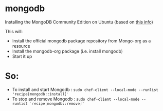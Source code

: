 # mongodb

Installing the MongoDB Community Edition on Ubuntu
(based on [this info](https://docs.mongodb.com/manual/tutorial/install-mongodb-on-ubuntu/))

This will:

* Install the official mongodb package repository from Mongo-org as a resource
* Install the mongodb-org package (i.e. install mongodb)
* Start it up

# So:

* To install and start Mongodb : `sudo chef-client --local-mode --runlist 'recipe[mongodb::install]'`
* To stop and remove Mongodb : `sudo chef-client --local-mode --runlist 'recipe[mongodb::remove]'`
